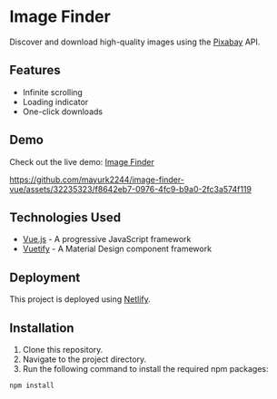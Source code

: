 # Image Finder 

Discover and download high-quality images using the [Pixabay](https://pixabay.com/) API.

## Features

- Infinite scrolling 
- Loading indicator
- One-click downloads 

## Demo

Check out the live demo: [Image Finder](https://image-finder-vue.netlify.app/)

https://github.com/mayurk2244/image-finder-vue/assets/32235323/f8642eb7-0976-4fc9-b9a0-2fc3a574f119


## Technologies Used

- [Vue.js](https://vuejs.org/) - A progressive JavaScript framework
- [Vuetify](https://vuetifyjs.com/en/) - A Material Design component framework

## Deployment

This project is deployed using [Netlify](https://www.netlify.com/).

## Installation

1. Clone this repository.
2. Navigate to the project directory.
3. Run the following command to install the required npm packages:

```bash
npm install
```
